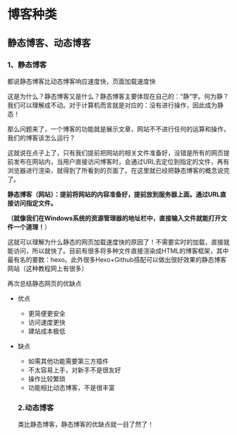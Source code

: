 # 博客种类




## 静态博客、动态博客

### 1、静态博客

都说静态博客比动态博客响应速度快，页面加载速度快

这是为什么？静态博客又是什么？静态博客主要体现在自己的：“静“字。何为静？我们可以理解成不动。对于计算机而言就是对应的：没有进行操作，因此成为静态！

那么问题来了，一个博客的功能就是展示文章，网站不不进行任何的运算和操作，我们的博客该怎么运行？

这就说在点子上了，只有我们提前把网站的相关文件准备好，没错是所有的网页提前发布在网站内，当用户直接访问博客时，会通过URL去定位到指定的文件，再有浏览器进行渲染，就得到了所看到的页面了。在这里就已经把静态博客的概念说完了。

**静态博客（网站）：提前将网站的内容准备好，提前放到服务器上面。通过URL直接访问指定文件。**

**（就像我们在Windows系统的资源管理器的地址栏中，直接输入文件就能打开文件一个道理！**）

这就可以理解为什么静态的网页加载速度快的原因了！不需要实时的加载，直接就能访问，所以就快了。目前有很多将多种文件直接渲染成HTML的博客框架，其中最有名的要数：hexo。此外很多Hexo+Github搭配可以做出很好效果的静态博客网站（这种教程网上有很多）

再次总结静态网页的优缺点

- 优点

  - 更简便更安全
  - 访问速度更快
  - 建站成本极低

- 缺点

  - 如需其他功能需要第三方插件
  - 不太容易上手，对新手不是很友好
  - 操作比较繁琐
  - 功能相比动态博客，不是很丰富

  ### 2.动态博客

  类比静态博客，静态博客的优缺点就一目了然了！

